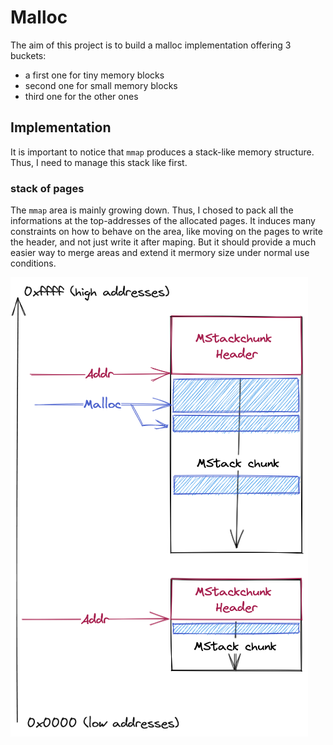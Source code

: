 # Malloc

The aim of this project is to build a malloc implementation offering 3 buckets:
 - a first one for tiny memory blocks
 - second one for small memory blocks
 - third one for the other ones

## Implementation
It is important to notice that `mmap` produces a stack-like memory structure.
Thus, I need to manage this stack like first.

### stack of pages
The `mmap` area is mainly growing down. Thus, I chosed to pack all the
informations at the top-addresses of the allocated pages. It induces many
constraints on how to behave on the area, like moving on the pages to write the
header, and not just write it after maping. But it should provide a much easier
way to merge areas and extend it mermory size under normal use conditions.

![allocation scheme](./img/mstack-scheme.png)
